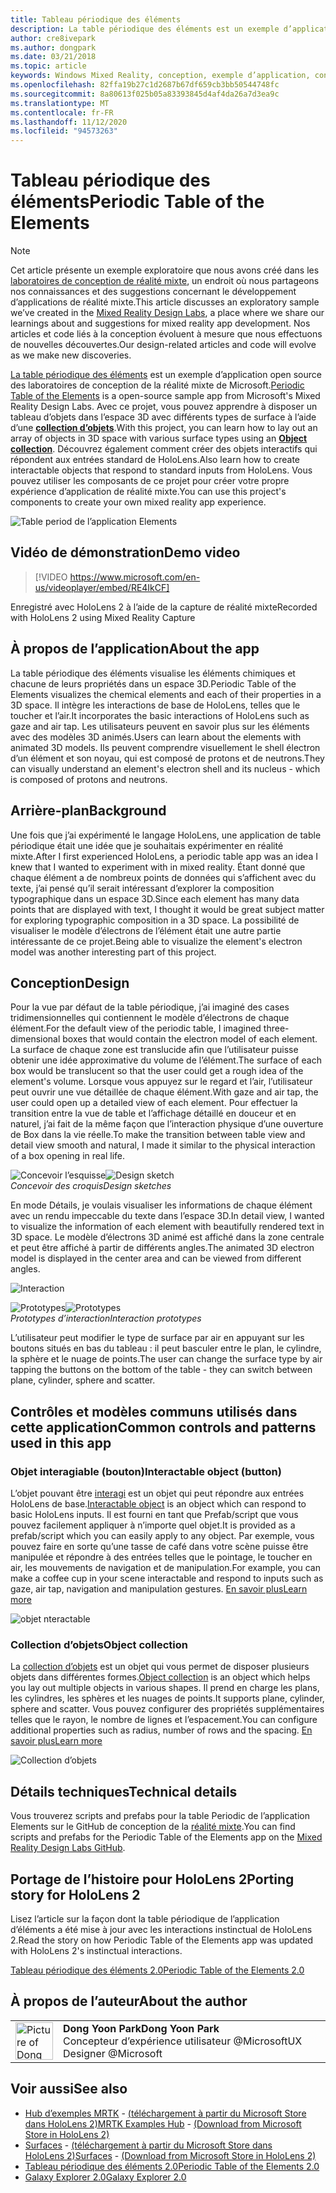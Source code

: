 ```yaml
---
title: Tableau périodique des éléments
description: La table périodique des éléments est un exemple d’application open source des laboratoires de conception de la réalité mixte de Microsoft, où vous pouvez apprendre à disposer un tableau d’objets dans l’espace 3D avec différents types de surface à l’aide d’une collection d’objets.
author: cre8ivepark
ms.author: dongpark
ms.date: 03/21/2018
ms.topic: article
keywords: Windows Mixed Reality, conception, exemple d’application, contrôles
ms.openlocfilehash: 82ffa19b27c1d2687b67df659cb3bb50544748fc
ms.sourcegitcommit: 8a80613f025b05a83393845d4af4da26a7d3ea9c
ms.translationtype: MT
ms.contentlocale: fr-FR
ms.lasthandoff: 11/12/2020
ms.locfileid: "94573263"
---
```

# <a name="periodic-table-of-the-elements"></a><span data-ttu-id="56c06-104">Tableau périodique des éléments</span><span class="sxs-lookup"><span data-stu-id="56c06-104">Periodic Table of the Elements</span></span>

>[!NOTE]
><span data-ttu-id="56c06-105">Cet article présente un exemple exploratoire que nous avons créé dans les [laboratoires de conception de réalité mixte](https://github.com/Microsoft/MRDesignLabs_Unity), un endroit où nous partageons nos connaissances et des suggestions concernant le développement d’applications de réalité mixte.</span><span class="sxs-lookup"><span data-stu-id="56c06-105">This article discusses an exploratory sample we’ve created in the [Mixed Reality Design Labs](https://github.com/Microsoft/MRDesignLabs_Unity), a place where we share our learnings about and suggestions for mixed reality app development.</span></span> <span data-ttu-id="56c06-106">Nos articles et code liés à la conception évoluent à mesure que nous effectuons de nouvelles découvertes.</span><span class="sxs-lookup"><span data-stu-id="56c06-106">Our design-related articles and code will evolve as we make new discoveries.</span></span>

<span data-ttu-id="56c06-107">[La table périodique des éléments](https://github.com/Microsoft/MRDesignLabs_Unity_PeriodicTable) est un exemple d’application open source des laboratoires de conception de la réalité mixte de Microsoft.</span><span class="sxs-lookup"><span data-stu-id="56c06-107">[Periodic Table of the Elements](https://github.com/Microsoft/MRDesignLabs_Unity_PeriodicTable) is a open-source sample app from Microsoft's Mixed Reality Design Labs.</span></span> <span data-ttu-id="56c06-108">Avec ce projet, vous pouvez apprendre à disposer un tableau d’objets dans l’espace 3D avec différents types de surface à l’aide d’une **[collection d’objets](../../design/object-collection.md)**.</span><span class="sxs-lookup"><span data-stu-id="56c06-108">With this project, you can learn how to lay out an array of objects in 3D space with various surface types using an **[Object collection](../../design/object-collection.md)**.</span></span> <span data-ttu-id="56c06-109">Découvrez également comment créer des objets interactifs qui répondent aux entrées standard de HoloLens.</span><span class="sxs-lookup"><span data-stu-id="56c06-109">Also learn how to create interactable objects that respond to standard inputs from HoloLens.</span></span> <span data-ttu-id="56c06-110">Vous pouvez utiliser les composants de ce projet pour créer votre propre expérience d’application de réalité mixte.</span><span class="sxs-lookup"><span data-stu-id="56c06-110">You can use this project's components to create your own mixed reality app experience.</span></span>

![Table period de l’application Elements](images/640px-periodictable-hero.jpg)

## <a name="demo-video"></a><span data-ttu-id="56c06-112">Vidéo de démonstration</span><span class="sxs-lookup"><span data-stu-id="56c06-112">Demo video</span></span> 
> [!VIDEO https://www.microsoft.com/en-us/videoplayer/embed/RE4IkCF]

<span data-ttu-id="56c06-113">Enregistré avec HoloLens 2 à l’aide de la capture de réalité mixte</span><span class="sxs-lookup"><span data-stu-id="56c06-113">Recorded with HoloLens 2 using Mixed Reality Capture</span></span>

## <a name="about-the-app"></a><span data-ttu-id="56c06-114">À propos de l’application</span><span class="sxs-lookup"><span data-stu-id="56c06-114">About the app</span></span>

<span data-ttu-id="56c06-115">La table périodique des éléments visualise les éléments chimiques et chacune de leurs propriétés dans un espace 3D.</span><span class="sxs-lookup"><span data-stu-id="56c06-115">Periodic Table of the Elements visualizes the chemical elements and each of their properties in a 3D space.</span></span> <span data-ttu-id="56c06-116">Il intègre les interactions de base de HoloLens, telles que le toucher et l’air.</span><span class="sxs-lookup"><span data-stu-id="56c06-116">It incorporates the basic interactions of HoloLens such as gaze and air tap.</span></span> <span data-ttu-id="56c06-117">Les utilisateurs peuvent en savoir plus sur les éléments avec des modèles 3D animés.</span><span class="sxs-lookup"><span data-stu-id="56c06-117">Users can learn about the elements with animated 3D models.</span></span> <span data-ttu-id="56c06-118">Ils peuvent comprendre visuellement le shell électron d’un élément et son noyau, qui est composé de protons et de neutrons.</span><span class="sxs-lookup"><span data-stu-id="56c06-118">They can visually understand an element's electron shell and its nucleus - which is composed of protons and neutrons.</span></span>

## <a name="background"></a><span data-ttu-id="56c06-119">Arrière-plan</span><span class="sxs-lookup"><span data-stu-id="56c06-119">Background</span></span>

<span data-ttu-id="56c06-120">Une fois que j’ai expérimenté le langage HoloLens, une application de table périodique était une idée que je souhaitais expérimenter en réalité mixte.</span><span class="sxs-lookup"><span data-stu-id="56c06-120">After I first experienced HoloLens, a periodic table app was an idea I knew that I wanted to experiment with in mixed reality.</span></span> <span data-ttu-id="56c06-121">Étant donné que chaque élément a de nombreux points de données qui s’affichent avec du texte, j’ai pensé qu’il serait intéressant d’explorer la composition typographique dans un espace 3D.</span><span class="sxs-lookup"><span data-stu-id="56c06-121">Since each element has many data points that are displayed with text, I thought it would be great subject matter for exploring typographic composition in a 3D space.</span></span> <span data-ttu-id="56c06-122">La possibilité de visualiser le modèle d’électrons de l’élément était une autre partie intéressante de ce projet.</span><span class="sxs-lookup"><span data-stu-id="56c06-122">Being able to visualize the element's electron model was another interesting part of this project.</span></span>

## <a name="design"></a><span data-ttu-id="56c06-123">Conception</span><span class="sxs-lookup"><span data-stu-id="56c06-123">Design</span></span>

<span data-ttu-id="56c06-124">Pour la vue par défaut de la table périodique, j’ai imaginé des cases tridimensionnelles qui contiennent le modèle d’électrons de chaque élément.</span><span class="sxs-lookup"><span data-stu-id="56c06-124">For the default view of the periodic table, I imagined three-dimensional boxes that would contain the electron model of each element.</span></span> <span data-ttu-id="56c06-125">La surface de chaque zone est translucide afin que l’utilisateur puisse obtenir une idée approximative du volume de l’élément.</span><span class="sxs-lookup"><span data-stu-id="56c06-125">The surface of each box would be translucent so that the user could get a rough idea of the element's volume.</span></span> <span data-ttu-id="56c06-126">Lorsque vous appuyez sur le regard et l’air, l’utilisateur peut ouvrir une vue détaillée de chaque élément.</span><span class="sxs-lookup"><span data-stu-id="56c06-126">With gaze and air tap, the user could open up a detailed view of each element.</span></span> <span data-ttu-id="56c06-127">Pour effectuer la transition entre la vue de table et l’affichage détaillé en douceur et en naturel, j’ai fait de la même façon que l’interaction physique d’une ouverture de Box dans la vie réelle.</span><span class="sxs-lookup"><span data-stu-id="56c06-127">To make the transition between table view and detail view smooth and natural, I made it similar to the physical interaction of a box opening in real life.</span></span>

<span data-ttu-id="56c06-128">![Concevoir l’esquisse](images/640px-sketch20170406.jpg)</span><span class="sxs-lookup"><span data-stu-id="56c06-128">![Design sketch](images/640px-sketch20170406.jpg)</span></span><br>
<span data-ttu-id="56c06-129">*Concevoir des croquis*</span><span class="sxs-lookup"><span data-stu-id="56c06-129">*Design sketches*</span></span>

<span data-ttu-id="56c06-130">En mode Détails, je voulais visualiser les informations de chaque élément avec un rendu impeccable du texte dans l’espace 3D.</span><span class="sxs-lookup"><span data-stu-id="56c06-130">In detail view, I wanted to visualize the information of each element with beautifully rendered text in 3D space.</span></span> <span data-ttu-id="56c06-131">Le modèle d’électrons 3D animé est affiché dans la zone centrale et peut être affiché à partir de différents angles.</span><span class="sxs-lookup"><span data-stu-id="56c06-131">The animated 3D electron model is displayed in the center area and can be viewed from different angles.</span></span>

![Interaction](images/640px-periodictable-interaction.jpg)

<span data-ttu-id="56c06-133">![Prototypes](images/640px-periodictable-prototypes.jpg)</span><span class="sxs-lookup"><span data-stu-id="56c06-133">![Prototypes](images/640px-periodictable-prototypes.jpg)</span></span><br>
<span data-ttu-id="56c06-134">*Prototypes d’interaction*</span><span class="sxs-lookup"><span data-stu-id="56c06-134">*Interaction prototypes*</span></span>

<span data-ttu-id="56c06-135">L’utilisateur peut modifier le type de surface par air en appuyant sur les boutons situés en bas du tableau : il peut basculer entre le plan, le cylindre, la sphère et le nuage de points.</span><span class="sxs-lookup"><span data-stu-id="56c06-135">The user can change the surface type by air tapping the buttons on the bottom of the table - they can switch between plane, cylinder, sphere and scatter.</span></span>

## <a name="common-controls-and-patterns-used-in-this-app"></a><span data-ttu-id="56c06-136">Contrôles et modèles communs utilisés dans cette application</span><span class="sxs-lookup"><span data-stu-id="56c06-136">Common controls and patterns used in this app</span></span>

### <a name="interactable-object-button"></a><span data-ttu-id="56c06-137">Objet interagiable (bouton)</span><span class="sxs-lookup"><span data-stu-id="56c06-137">Interactable object (button)</span></span>

<span data-ttu-id="56c06-138">L’objet pouvant être [interagi](../../design/interactable-object.md) est un objet qui peut répondre aux entrées HoloLens de base.</span><span class="sxs-lookup"><span data-stu-id="56c06-138">[Interactable object](../../design/interactable-object.md) is an object which can respond to basic HoloLens inputs.</span></span> <span data-ttu-id="56c06-139">Il est fourni en tant que Prefab/script que vous pouvez facilement appliquer à n’importe quel objet.</span><span class="sxs-lookup"><span data-stu-id="56c06-139">It is provided as a prefab/script which you can easily apply to any object.</span></span> <span data-ttu-id="56c06-140">Par exemple, vous pouvez faire en sorte qu’une tasse de café dans votre scène puisse être manipulée et répondre à des entrées telles que le pointage, le toucher en air, les mouvements de navigation et de manipulation.</span><span class="sxs-lookup"><span data-stu-id="56c06-140">For example, you can make a coffee cup in your scene interactable and respond to inputs such as gaze, air tap, navigation and manipulation gestures.</span></span> [<span data-ttu-id="56c06-141">En savoir plus</span><span class="sxs-lookup"><span data-stu-id="56c06-141">Learn more</span></span>](../../design/interactable-object.md)

![objet nteractable](images/640px-periodictable-interactableobject.jpg)

### <a name="object-collection"></a><span data-ttu-id="56c06-143">Collection d’objets</span><span class="sxs-lookup"><span data-stu-id="56c06-143">Object collection</span></span>

<span data-ttu-id="56c06-144">La [collection d’objets](../../design/object-collection.md) est un objet qui vous permet de disposer plusieurs objets dans différentes formes.</span><span class="sxs-lookup"><span data-stu-id="56c06-144">[Object collection](../../design/object-collection.md) is an object which helps you lay out multiple objects in various shapes.</span></span> <span data-ttu-id="56c06-145">Il prend en charge les plans, les cylindres, les sphères et les nuages de points.</span><span class="sxs-lookup"><span data-stu-id="56c06-145">It supports plane, cylinder, sphere and scatter.</span></span> <span data-ttu-id="56c06-146">Vous pouvez configurer des propriétés supplémentaires telles que le rayon, le nombre de lignes et l’espacement.</span><span class="sxs-lookup"><span data-stu-id="56c06-146">You can configure additional properties such as radius, number of rows and the spacing.</span></span> [<span data-ttu-id="56c06-147">En savoir plus</span><span class="sxs-lookup"><span data-stu-id="56c06-147">Learn more</span></span>](../../design/object-collection.md)

![Collection d’objets](images/640px-periodictable-collections.jpg)

## <a name="technical-details"></a><span data-ttu-id="56c06-149">Détails techniques</span><span class="sxs-lookup"><span data-stu-id="56c06-149">Technical details</span></span>

<span data-ttu-id="56c06-150">Vous trouverez scripts and prefabs pour la table Periodic de l’application Elements sur le GitHub de conception de la [réalité mixte](https://github.com/Microsoft/MRDesignLabs_Unity_PeriodicTable).</span><span class="sxs-lookup"><span data-stu-id="56c06-150">You can find scripts and prefabs for the Periodic Table of the Elements app on the [Mixed Reality Design Labs GitHub](https://github.com/Microsoft/MRDesignLabs_Unity_PeriodicTable).</span></span>

## <a name="porting-story-for-hololens-2"></a><span data-ttu-id="56c06-151">Portage de l’histoire pour HoloLens 2</span><span class="sxs-lookup"><span data-stu-id="56c06-151">Porting story for HoloLens 2</span></span>

<span data-ttu-id="56c06-152">Lisez l’article sur la façon dont la table périodique de l’application d’éléments a été mise à jour avec les interactions instinctual de HoloLens 2.</span><span class="sxs-lookup"><span data-stu-id="56c06-152">Read the story on how Periodic Table of the Elements app was updated with HoloLens 2's instinctual interactions.</span></span>

[<span data-ttu-id="56c06-153">Tableau périodique des éléments 2.0</span><span class="sxs-lookup"><span data-stu-id="56c06-153">Periodic Table of the Elements 2.0</span></span>](https://medium.com/@dongyoonpark/bringing-the-periodic-table-of-the-elements-app-to-hololens-2-with-mrtk-v2-a6e3d8362158)




## <a name="about-the-author"></a><span data-ttu-id="56c06-154">À propos de l’auteur</span><span class="sxs-lookup"><span data-stu-id="56c06-154">About the author</span></span>

<table style="border-collapse:collapse" padding-left="0px">
<tr>
<td style="border-style: none" width="60px"><img alt="Picture of Dong Yoon Park" width="60" height="60" src="images/dongyoonpark.jpg"></td>
<td style="border-style: none"><span data-ttu-id="56c06-155"><b>Dong Yoon Park</b></span><span class="sxs-lookup"><span data-stu-id="56c06-155"><b>Dong Yoon Park</b></span></span><br><span data-ttu-id="56c06-156">Concepteur d’expérience utilisateur @Microsoft</span><span class="sxs-lookup"><span data-stu-id="56c06-156">UX Designer @Microsoft</span></span></td>
</tr>
</table>

## <a name="see-also"></a><span data-ttu-id="56c06-157">Voir aussi</span><span class="sxs-lookup"><span data-stu-id="56c06-157">See also</span></span>

* <span data-ttu-id="56c06-158">[Hub d’exemples MRTK](https://microsoft.github.io/MixedRealityToolkit-Unity/Documentation/README_ExampleHub.html) - [(téléchargement à partir du Microsoft Store dans HoloLens 2)](https://www.microsoft.com/en-us/p/mrtk-examples-hub/9mv8c39l2sj4)</span><span class="sxs-lookup"><span data-stu-id="56c06-158">[MRTK Examples Hub](https://microsoft.github.io/MixedRealityToolkit-Unity/Documentation/README_ExampleHub.html) - [(Download from Microsoft Store in HoloLens 2)](https://www.microsoft.com/en-us/p/mrtk-examples-hub/9mv8c39l2sj4)</span></span>
* <span data-ttu-id="56c06-159">[Surfaces](sampleapp-surfaces.md) - [(téléchargement à partir du Microsoft Store dans HoloLens 2)](https://www.microsoft.com/en-us/p/surfaces/9nvkpv3sk3x0)</span><span class="sxs-lookup"><span data-stu-id="56c06-159">[Surfaces](sampleapp-surfaces.md) - [(Download from Microsoft Store in HoloLens 2)](https://www.microsoft.com/en-us/p/surfaces/9nvkpv3sk3x0)</span></span>
* [<span data-ttu-id="56c06-160">Tableau périodique des éléments 2.0</span><span class="sxs-lookup"><span data-stu-id="56c06-160">Periodic Table of the Elements 2.0</span></span>](https://medium.com/@dongyoonpark/bringing-the-periodic-table-of-the-elements-app-to-hololens-2-with-mrtk-v2-a6e3d8362158)
* [<span data-ttu-id="56c06-161">Galaxy Explorer 2.0</span><span class="sxs-lookup"><span data-stu-id="56c06-161">Galaxy Explorer 2.0</span></span>](galaxy-explorer-update.md)